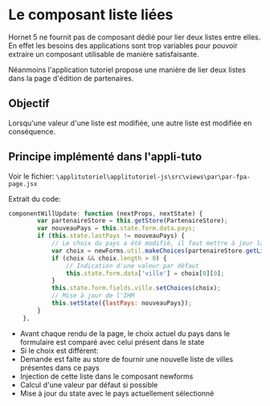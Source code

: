 # Le composant liste liées

Hornet 5 ne fournit pas de composant dédié pour lier deux listes entre elles.
En effet les besoins des applications sont trop variables pour pouvoir extraire un composant utilisable de manière satisfaisante.

Néanmoins l'application tutoriel propose une manière de lier deux listes dans la page d'édition de partenaires.

## Objectif

Lorsqu'une valeur d'une liste est modifiée, une autre liste est modifiée en conséquence.

## Principe implémenté dans l'appli-tuto

Voir le fichier: `\applitutoriel\applitutoriel-js\src\views\par\par-fpa-page.jsx`

Extrait du code:

```javascript
componentWillUpdate: function (nextProps, nextState) {
        var partenaireStore = this.getStore(PartenaireStore);
        var nouveauPays = this.state.form.data.pays;
        if (this.state.lastPays != nouveauPays) {
            // Le choix du pays a été modifié, il faut mettre à jour la liste des villes
            var choix = newForms.util.makeChoices(partenaireStore.getListeVille(nouveauPays), 'id', 'libelle');
            if (choix && choix.length > 0) {
                // Indication d'une valeur par défaut
                this.state.form.data['ville'] = choix[0][0];
            }
            this.state.form.fields.ville.setChoices(choix);
            // Mise à jour de l'IHM
            this.setState({lastPays: nouveauPays});
        }
    },
```

 - Avant chaque rendu de la page, le choix actuel du pays dans le formulaire est comparé avec celui présent dans le state
 - Si le choix est différent:
  - Demande est faite au store de fournir une nouvelle liste de villes présentes dans ce pays
  - Injection de cette liste dans le composant newforms
  - Calcul d'une valeur par défaut si possible
  - Mise à jour du state avec le pays actuellement sélectionné
